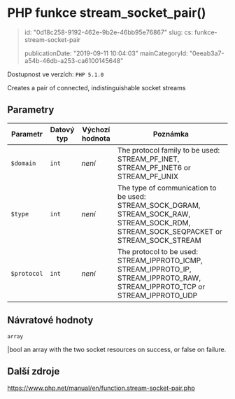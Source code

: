 PHP funkce stream_socket_pair()
===============================

> id: "0d18c258-9192-462e-9b2e-46bb95e76867"
> slug:
> 	cs: funkce-stream-socket-pair
>
> publicationDate: "2019-09-11 10:04:03"
> mainCategoryId: "0eeab3a7-a54b-46db-a253-ca6100145648"

Dostupnost ve verzích: `PHP 5.1.0`

Creates a pair of connected, indistinguishable socket streams


Parametry
--------------

| Parametr | Datový typ | Výchozí hodnota | Poznámka |
|-----|-----|-----|-----|
| `$domain` | `int` | *není* | The protocol family to be used: STREAM_PF_INET, STREAM_PF_INET6 or STREAM_PF_UNIX |
| `$type` | `int` | *není* | The type of communication to be used: STREAM_SOCK_DGRAM, STREAM_SOCK_RAW, STREAM_SOCK_RDM, STREAM_SOCK_SEQPACKET or STREAM_SOCK_STREAM |
| `$protocol` | `int` | *není* | The protocol to be used: STREAM_IPPROTO_ICMP, STREAM_IPPROTO_IP, STREAM_IPPROTO_RAW, STREAM_IPPROTO_TCP or STREAM_IPPROTO_UDP |


Návratové hodnoty
----------------

`array`

|bool an array with the two socket resources on success, or
false on failure.

Další zdroje
------------

https://www.php.net/manual/en/function.stream-socket-pair.php
